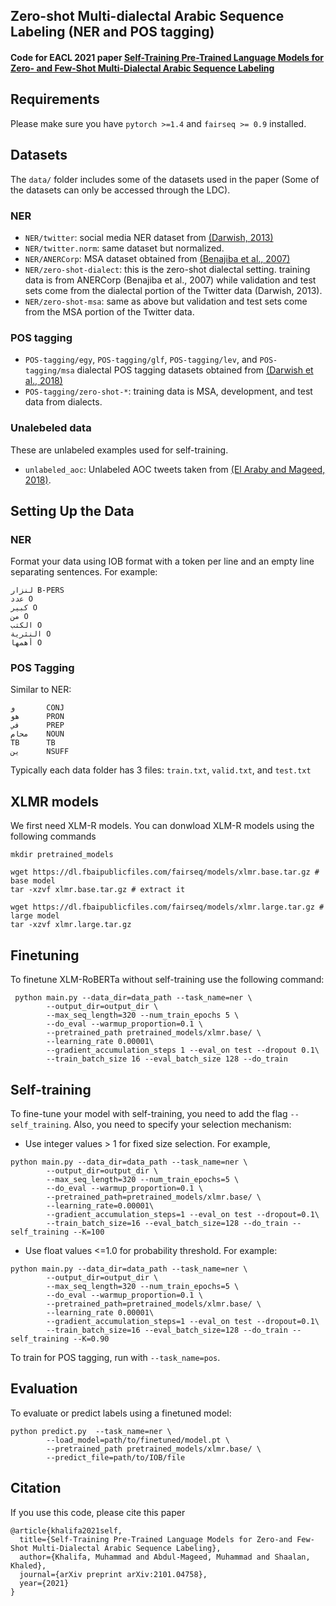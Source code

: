 ## Zero-shot Multi-dialectal Arabic Sequence Labeling (NER and POS tagging)


#### Code for EACL 2021 paper [Self-Training Pre-Trained Language Models for Zero- and Few-Shot Multi-Dialectal Arabic Sequence Labeling](https://arxiv.org/abs/2101.04758)

## Requirements
Please make sure you have `pytorch >=1.4` and `fairseq >= 0.9` installed.

## Datasets
The `data/` folder includes some of the datasets used in the paper (Some of the datasets can only be accessed through the LDC). 

### NER
* `NER/twitter`: social media NER dataset from [(Darwish, 2013)](https://www.aclweb.org/anthology/P13-1153.pdf)
* `NER/twitter.norm`: same dataset but normalized.
* `NER/ANERCorp`: MSA dataset obtained from [(Benajiba et al., 2007)](https://link.springer.com/chapter/10.1007/978-3-540-70939-8_13)
* `NER/zero-shot-dialect`: this is the zero-shot dialectal setting. training data is from ANERCorp (Benajiba et al., 2007) while validation and test sets come from the dialectal portion of the Twitter data (Darwish, 2013).
* `NER/zero-shot-msa`:  same as above but validation and test sets come from the MSA portion of the Twitter data.
### POS tagging 
* `POS-tagging/egy`, `POS-tagging/glf`, `POS-tagging/lev`, and `POS-tagging/msa` dialectal POS tagging datasets obtained from [(Darwish et al., 2018)](https://www.aclweb.org/anthology/L18-1015.pdf)
* `POS-tagging/zero-shot-*`: training data is MSA, development, and test data from dialects.

### Unalebeled data
These are unlabeled examples used for self-training.
* `unlabeled_aoc`: Unlabeled AOC tweets taken from [(El Araby and Mageed, 2018)](https://www.aclweb.org/anthology/W18-3930.pdf).

## Setting Up the Data
### NER
Format your data using IOB format with a token per line and an empty line separating sentences. For example: 
```
لنزار B-PERS
عدد O
كبير O
من O
الكتب O
النثرية O
أهمها O
```

### POS Tagging 
Similar to NER: 
```
و       CONJ
هو      PRON
في      PREP
محام    NOUN
TB      TB
ين      NSUFF
```
Typically each data folder has 3 files: `train.txt`, `valid.txt`, and `test.txt`

## XLMR models

We first need XLM-R models. You can donwload XLM-R models using the following commands
```
mkdir pretrained_models

wget https://dl.fbaipublicfiles.com/fairseq/models/xlmr.base.tar.gz # base model
tar -xzvf xlmr.base.tar.gz # extract it

wget https://dl.fbaipublicfiles.com/fairseq/models/xlmr.large.tar.gz # large model
tar -xzvf xlmr.large.tar.gz
```


## Finetuning
To finetune XLM-RoBERTa without self-training use the following command: 

```
 python main.py --data_dir=data_path --task_name=ner \
        --output_dir=output_dir \
        --max_seq_length=320 --num_train_epochs 5 \
        --do_eval --warmup_proportion=0.1 \
        --pretrained_path pretrained_models/xlmr.base/ \
        --learning_rate 0.00001\
        --gradient_accumulation_steps 1 --eval_on test --dropout 0.1\
        --train_batch_size 16 --eval_batch_size 128 --do_train

```

## Self-training
To fine-tune your model with self-training, you need to add the flag `--self_training`. Also, you need to specify your selection mechanism:  
* Use integer values > 1 for fixed size selection. For example, 
```
python main.py --data_dir=data_path --task_name=ner \
        --output_dir=output_dir \
        --max_seq_length=320 --num_train_epochs=5 \
        --do_eval --warmup_proportion=0.1 \
        --pretrained_path=pretrained_models/xlmr.base/ \
        --learning_rate=0.00001\
        --gradient_accumulation_steps=1 --eval_on test --dropout=0.1\
        --train_batch_size=16 --eval_batch_size=128 --do_train --self_training --K=100
```

* Use float values <=1.0 for probability threshold. For example:
```
python main.py --data_dir=data_path --task_name=ner \
        --output_dir=output_dir \
        --max_seq_length=320 --num_train_epochs=5 \
        --do_eval --warmup_proportion=0.1 \
        --pretrained_path=pretrained_models/xlmr.base/ \
        --learning_rate 0.00001\
        --gradient_accumulation_steps=1 --eval_on test --dropout=0.1\
        --train_batch_size=16 --eval_batch_size=128 --do_train --self_training --K=0.90
```
To train for POS tagging, run with `--task_name=pos`. 

## Evaluation
To evaluate or predict labels using a finetuned model: 
```
python predict.py  --task_name=ner \
        --load_model=path/to/finetuned/model.pt \
        --pretrained_path pretrained_models/xlmr.base/ \
        --predict_file=path/to/IOB/file
```


## Citation 
If you use this code, please cite this paper
```
@article{khalifa2021self,
  title={Self-Training Pre-Trained Language Models for Zero-and Few-Shot Multi-Dialectal Arabic Sequence Labeling},
  author={Khalifa, Muhammad and Abdul-Mageed, Muhammad and Shaalan, Khaled},
  journal={arXiv preprint arXiv:2101.04758},
  year={2021}
}
```

